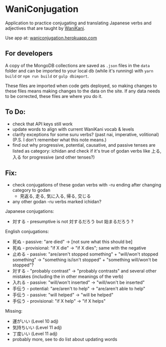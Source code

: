 # WaniConjugation

Application to practice conjugating and translating Japanese verbs and adjectives that are taught by [WaniKani](https://www.wanikani.com/).

Use app at: [waniconjugation.herokuapp.com](http://waniconjugation.herokuapp.com/)

## For developers

A copy of the MongoDB collections are saved as `.json` files in the `data` folder and can be imported to your local db (while it's running) with `yarn build` or `npm run build` or `gulp dbimport`.

These files are imported when code gets deployed, so making changes to these files means making changes to the data on the site. If any data needs to be corrected, these files are where you do it.

## To Do:

- check that API keys still work
- update words to align with current WaniKani vocab & levels
- clarify exceptions for some suru verbs? (past nai, imperative, volitional) (P.S. I don't remember what this note means.)
- find out why progressive, potential, causative, and passive tenses are listed as category: ichidan and check if it's true of godan verbs like 上る, 入る for progressive (and other tenses?)

## Fix:

- check conjugations of these godan verbs with -ru ending after changing category to godan
  - 見返る, 走る, 気に入る, 帰る, 交じる
- any other godan -ru verbs marked ichidan?

Japanese conjugations:

- 対する - presumptive is not 対するだろう but 始まるだろう ?

English conjugations:

- 死ぬ - passive: "are died" -> [not sure what this should be]
- 死ぬ - provisional: "if X die" -> "if X dies"; same with the negative
- 止める - passive: "are/aren't stopped something" + "will/won't stopped something" -> "something is/isn't stopped" + "something will/won't be stopped"?
- 対する - "probably contrast" -> "probably contrasts" and several other mistakes (including the in other meanings of the verb)
- 入れる - passive: "will/won't inserted" -> "will/won't be inserted"
- 手伝う - potential: "are/aren't to help" -> "are/aren't able to help"
- 手伝う - passive: "will helped" -> "will be helped"
- 手伝う - provisional: "if X help" -> "if X helps"

Missing:

- 運がいい (Level 10 adj)
- 気持ちいい (Level 11 adj)
- 丁度いい (Level 11 adj)
- probably more, see to do list about updating words
